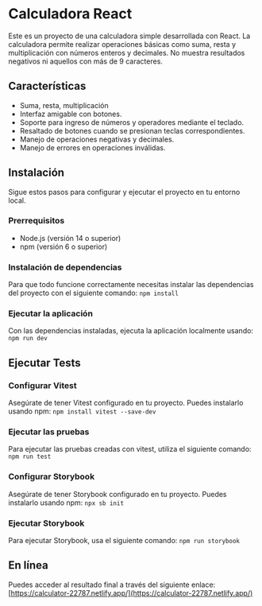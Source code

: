# Calculadora React

Este es un proyecto de una calculadora simple desarrollada con React. La calculadora permite realizar operaciones básicas como suma, resta y multiplicación con números enteros y decimales.
No muestra resultados negativos ni aquellos con más de 9 caracteres.

## Características
- Suma, resta, multiplicación
- Interfaz amigable con botones.
- Soporte para ingreso de números y operadores mediante el teclado.
- Resaltado de botones cuando se presionan teclas correspondientes.
- Manejo de operaciones negativas y decimales.
- Manejo de errores en operaciones inválidas.

## Instalación
Sigue estos pasos para configurar y ejecutar el proyecto en tu entorno local.

### Prerrequisitos
- Node.js (versión 14 o superior)
- npm (versión 6 o superior)

### Instalación de dependencias
Para que todo funcione correctamente necesitas instalar las dependencias del proyecto con el siguiente comando: 
`npm install`

### Ejecutar la aplicación
Con las dependencias instaladas, ejecuta la aplicación localmente usando: 
`npm run dev`

## Ejecutar Tests
### Configurar Vitest
Asegúrate de tener Vitest configurado en tu proyecto. Puedes instalarlo usando npm:
`npm install vitest --save-dev`
### Ejecutar las pruebas
Para ejecutar las pruebas creadas con vitest, utiliza el siguiente comando:
`npm run test`

### Configurar Storybook
Asegúrate de tener Storybook configurado en tu proyecto. Puedes instalarlo usando npm:
`npx sb init`
### Ejecutar Storybook
Para ejecutar Storybook, usa el siguiente comando:
`npm run storybook`

## En línea
Puedes acceder al resultado final a través del siguiente enlace:
[https://calculator-22787.netlify.app/](https://calculator-22787.netlify.app/)
